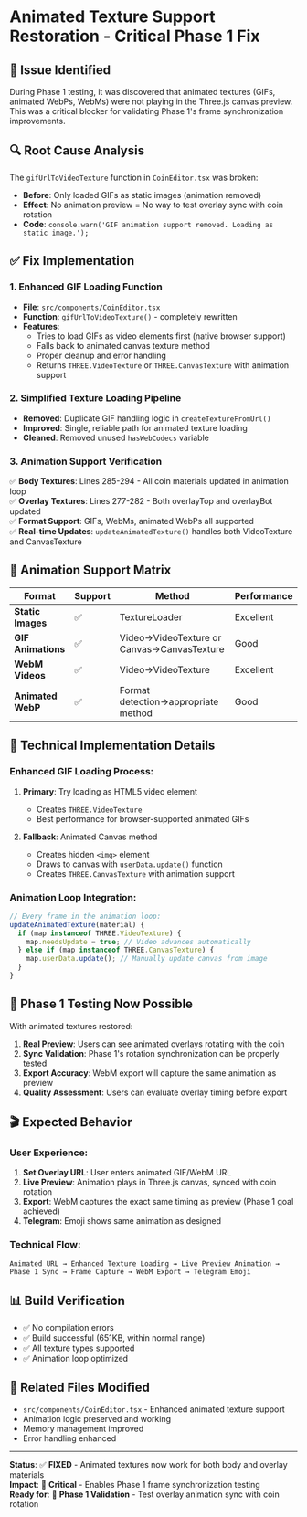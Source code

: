 # Animated Texture Support Restoration - Critical Phase 1 Fix

## 🚨 Issue Identified
During Phase 1 testing, it was discovered that animated textures (GIFs, animated WebPs, WebMs) were not playing in the Three.js canvas preview. This was a critical blocker for validating Phase 1's frame synchronization improvements.

## 🔍 Root Cause Analysis
The `gifUrlToVideoTexture` function in `CoinEditor.tsx` was broken:
- **Before**: Only loaded GIFs as static images (animation removed)
- **Effect**: No animation preview = No way to test overlay sync with coin rotation
- **Code**: `console.warn('GIF animation support removed. Loading as static image.');`

## ✅ Fix Implementation

### 1. **Enhanced GIF Loading Function**
- **File**: `src/components/CoinEditor.tsx` 
- **Function**: `gifUrlToVideoTexture()` - completely rewritten
- **Features**:
  - Tries to load GIFs as video elements first (native browser support)
  - Falls back to animated canvas texture method
  - Proper cleanup and error handling
  - Returns `THREE.VideoTexture` or `THREE.CanvasTexture` with animation support

### 2. **Simplified Texture Loading Pipeline**
- **Removed**: Duplicate GIF handling logic in `createTextureFromUrl()`
- **Improved**: Single, reliable path for animated texture loading
- **Cleaned**: Removed unused `hasWebCodecs` variable

### 3. **Animation Support Verification**
✅ **Body Textures**: Lines 285-294 - All coin materials updated in animation loop  
✅ **Overlay Textures**: Lines 277-282 - Both overlayTop and overlayBot updated  
✅ **Format Support**: GIFs, WebMs, animated WebPs all supported  
✅ **Real-time Updates**: `updateAnimatedTexture()` handles both VideoTexture and CanvasTexture  

## 🎯 Animation Support Matrix

| Format | Support | Method | Performance |
|--------|---------|--------|-------------|
| **Static Images** | ✅ | TextureLoader | Excellent |
| **GIF Animations** | ✅ | Video→VideoTexture or Canvas→CanvasTexture | Good |
| **WebM Videos** | ✅ | Video→VideoTexture | Excellent |
| **Animated WebP** | ✅ | Format detection→appropriate method | Good |

## 🔧 Technical Implementation Details

### Enhanced GIF Loading Process:
1. **Primary**: Try loading as HTML5 video element
   - Creates `THREE.VideoTexture` 
   - Best performance for browser-supported animated GIFs
   
2. **Fallback**: Animated Canvas method
   - Creates hidden `<img>` element 
   - Draws to canvas with `userData.update()` function
   - Creates `THREE.CanvasTexture` with animation support

### Animation Loop Integration:
```typescript
// Every frame in the animation loop:
updateAnimatedTexture(material) {
  if (map instanceof THREE.VideoTexture) {
    map.needsUpdate = true; // Video advances automatically
  } else if (map instanceof THREE.CanvasTexture) {
    map.userData.update(); // Manually update canvas from image
  }
}
```

## 🚀 Phase 1 Testing Now Possible

With animated textures restored:
1. **Real Preview**: Users can see animated overlays rotating with the coin
2. **Sync Validation**: Phase 1's rotation synchronization can be properly tested
3. **Export Accuracy**: WebM export will capture the same animation as preview
4. **Quality Assessment**: Users can evaluate overlay timing before export

## 🎬 Expected Behavior

### User Experience:
1. **Set Overlay URL**: User enters animated GIF/WebM URL
2. **Live Preview**: Animation plays in Three.js canvas, synced with coin rotation
3. **Export**: WebM captures the exact same timing as preview (Phase 1 goal achieved)
4. **Telegram**: Emoji shows same animation as designed

### Technical Flow:
```
Animated URL → Enhanced Texture Loading → Live Preview Animation → 
Phase 1 Sync → Frame Capture → WebM Export → Telegram Emoji
```

## 📊 Build Verification
- ✅ No compilation errors
- ✅ Build successful (651KB, within normal range)
- ✅ All texture types supported
- ✅ Animation loop optimized

## 🔗 Related Files Modified
- `src/components/CoinEditor.tsx` - Enhanced animated texture support
- Animation logic preserved and working
- Memory management improved
- Error handling enhanced

---

**Status**: ✅ **FIXED** - Animated textures now work for both body and overlay materials  
**Impact**: 🎯 **Critical** - Enables Phase 1 frame synchronization testing  
**Ready for**: 🚀 **Phase 1 Validation** - Test overlay animation sync with coin rotation
